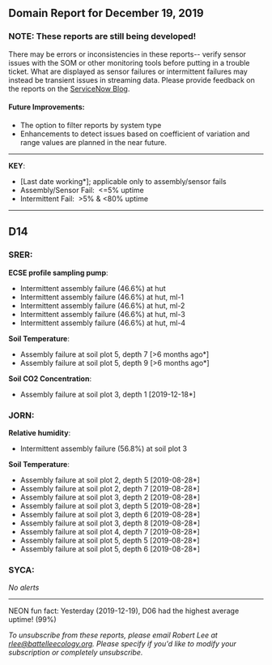 ## Domain Report for December 19, 2019


### NOTE: These reports are still being developed!
There may be errors or inconsistencies in these reports-- verify sensor issues with the SOM or other monitoring tools before putting in a trouble ticket. What are displayed as sensor failures or intermittent failures may instead be transient issues in streaming data.
Please provide feedback on the reports on the [ServiceNow Blog](https://neon.service-now.com/community?id=community_blog&sys_id=9b4fbe8adbed734017ecf9041d9619be).

#### Future Improvements: 
 - The option to filter reports by system type 
 - Enhancements to detect issues based on coefficient of variation and range values are planned in the near future.

***

**KEY**:

 - [Last date working*]; applicable only to assembly/sensor fails
 - Assembly/Sensor Fail:&nbsp;&nbsp;<=5% uptime
 - Intermittent Fail:&nbsp;&nbsp;>5% & <80% uptime

***
## D14

### SRER:

**ECSE profile sampling pump**:
 - Intermittent assembly failure (46.6%) at hut
 - Intermittent assembly failure (46.6%) at hut, ml-1
 - Intermittent assembly failure (46.6%) at hut, ml-2
 - Intermittent assembly failure (46.6%) at hut, ml-3
 - Intermittent assembly failure (46.6%) at hut, ml-4

**Soil Temperature**:
 - Assembly failure at soil plot 5, depth 7 [>6 months ago*]
 - Assembly failure at soil plot 5, depth 9 [>6 months ago*]

**Soil CO2 Concentration**:
 - Assembly failure at soil plot 3, depth 1 [2019-12-18*]

### JORN:

**Relative humidity**:
 - Intermittent assembly failure (56.8%) at soil plot 3

**Soil Temperature**:
 - Assembly failure at soil plot 2, depth 5 [2019-08-28*]
 - Assembly failure at soil plot 2, depth 7 [2019-08-28*]
 - Assembly failure at soil plot 3, depth 2 [2019-08-28*]
 - Assembly failure at soil plot 3, depth 5 [2019-08-28*]
 - Assembly failure at soil plot 3, depth 6 [2019-08-28*]
 - Assembly failure at soil plot 3, depth 8 [2019-08-28*]
 - Assembly failure at soil plot 4, depth 7 [2019-08-28*]
 - Assembly failure at soil plot 5, depth 5 [2019-08-28*]
 - Assembly failure at soil plot 5, depth 6 [2019-08-28*]

### SYCA:

_No alerts_

***
NEON fun fact: Yesterday (2019-12-19), D06 had the highest average uptime! (99%)

_To unsubscribe from these reports, please email Robert Lee at rlee@battelleecology.org. Please specify if you'd like to modify your subscription or completely unsubscribe._
